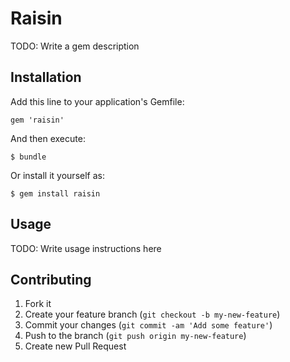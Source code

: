 # Raisin

TODO: Write a gem description

## Installation

Add this line to your application's Gemfile:

    gem 'raisin'

And then execute:

    $ bundle

Or install it yourself as:

    $ gem install raisin

## Usage

TODO: Write usage instructions here

## Contributing

1. Fork it
2. Create your feature branch (`git checkout -b my-new-feature`)
3. Commit your changes (`git commit -am 'Add some feature'`)
4. Push to the branch (`git push origin my-new-feature`)
5. Create new Pull Request
